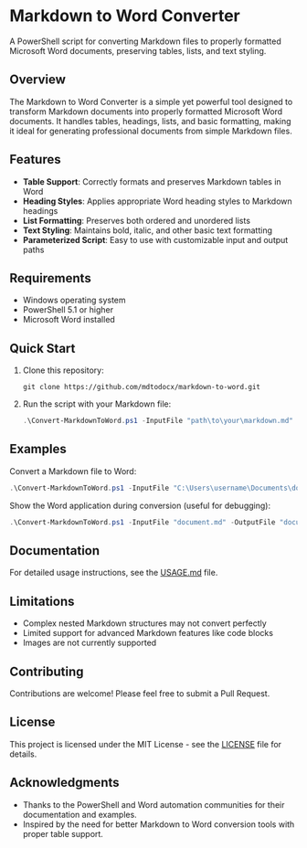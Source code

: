 # Markdown to Word Converter

A PowerShell script for converting Markdown files to properly formatted Microsoft Word documents, preserving tables, lists, and text styling.

## Overview

The Markdown to Word Converter is a simple yet powerful tool designed to transform Markdown documents into properly formatted Microsoft Word documents. It handles tables, headings, lists, and basic formatting, making it ideal for generating professional documents from simple Markdown files.

## Features

- **Table Support**: Correctly formats and preserves Markdown tables in Word
- **Heading Styles**: Applies appropriate Word heading styles to Markdown headings
- **List Formatting**: Preserves both ordered and unordered lists
- **Text Styling**: Maintains bold, italic, and other basic text formatting
- **Parameterized Script**: Easy to use with customizable input and output paths

## Requirements

- Windows operating system
- PowerShell 5.1 or higher
- Microsoft Word installed

## Quick Start

1. Clone this repository:
   ```
   git clone https://github.com/mdtodocx/markdown-to-word.git
   ```

2. Run the script with your Markdown file:
   ```powershell
   .\Convert-MarkdownToWord.ps1 -InputFile "path\to\your\markdown.md" -OutputFile "path\to\output.docx"
   ```

## Examples

Convert a Markdown file to Word:
```powershell
.\Convert-MarkdownToWord.ps1 -InputFile "C:\Users\username\Documents\document.md" -OutputFile "C:\Users\username\Documents\document.docx"
```

Show the Word application during conversion (useful for debugging):
```powershell
.\Convert-MarkdownToWord.ps1 -InputFile "document.md" -OutputFile "document.docx" -ShowWord
```

## Documentation

For detailed usage instructions, see the [USAGE.md](USAGE.md) file.

## Limitations

- Complex nested Markdown structures may not convert perfectly
- Limited support for advanced Markdown features like code blocks
- Images are not currently supported

## Contributing

Contributions are welcome! Please feel free to submit a Pull Request.

## License

This project is licensed under the MIT License - see the [LICENSE](LICENSE) file for details.

## Acknowledgments

- Thanks to the PowerShell and Word automation communities for their documentation and examples.
- Inspired by the need for better Markdown to Word conversion tools with proper table support. 
